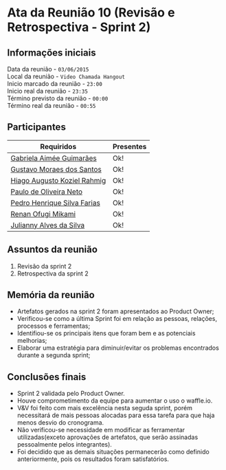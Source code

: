 Ata da Reunião 10 (Revisão e Retrospectiva - Sprint 2)
=====================================

Informações iniciais
--------------------
Data da reunião - `03/06/2015`  
Local da reunião - `Video Chamada Hangout`  
Inicio marcado da reunião - `23:00`  
Inicio real da reunião - `23:35`  
Término previsto da reunião - `00:00`  
Término real da reunião - `00:55`  

Participantes
-------------
Requiridos | Presentes
-----------|----------------
[Gabriela Aimée Guimarães](mailto:gabrielaimeeg@hotmail.com) | Ok!
[Gustavo Moraes dos Santos](mailto:gustavo_moraiss@hotmail.com) | Ok!
[Hiago Augusto Koziel Rahmig](mailto:hiagokoziel100@gmail.com) | Ok!
[Paulo de Oliveira Neto](mailto:pauloesgyn@gmail.com) | Ok!
[Pedro Henrique Silva Farias](mailto:pedrohenriquedrim@gmail.com) | Ok!
[Renan Ofugi Mikami](mailto:renangyn2010@hotmail.com) | Ok!
[Julianny Alves da Silva](mailto:julianny.alves@hotmail.com) | Ok!

Assuntos da reunião
-------------------
1. Revisão da sprint 2
2. Retrospectiva da sprint 2

Memória da reunião
------------------
* Artefatos gerados na sprint 2 foram apresentados ao Product Owner;
* Verificou-se como a última Sprint foi em relação as pessoas, relações, processos e ferramentas;
* Identifiou-se os principais itens que foram bem e as potenciais melhorias;
* Elaborar uma estratégia para diminuir/evitar os problemas encontrados durante a segunda sprint;

Conclusões finais
-----------------
* Sprint 2 validada pelo Product Owner.
* Houve comprometimento da equipe para aumentar o uso o waffle.io.
* V&V foi feito com mais excelência nesta seguda sprint, porém necessitará de mais pessoas alocadas para essa tarefa para que haja menos desvio do cronograma.
* Não verificou-se necessidade em modificar as ferramentar utilizadas(exceto aprovações de artefatos, que serão assinadas pessoalmente pelos integrantes).
* Foi decidido que as demais situações permanecerão como definido anteriormente, pois os resultados foram satisfatórios.

